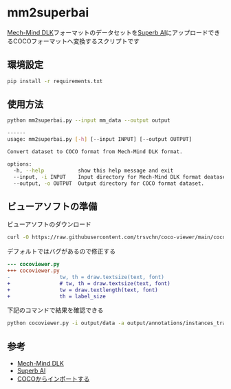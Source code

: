 # mm2superbai

[Mech-Mind DLK](https://mech-mind.co.jp/product/mech-dlk/)フォーマットのデータセットを[Superb AI](https://superb-ai.com/ja)にアップロードできるCOCOフォーマットへ変換するスクリプトです

## 環境設定

```bash
pip install -r requirements.txt
```

## 使用方法

```bash
python mm2superbai.py --input mm_data --output output

------
usage: mm2superbai.py [-h] [--input INPUT] [--output OUTPUT]

Convert dataset to COCO format from Mech-Mind DLK format.

options:
  -h, --help           show this help message and exit
  --input, -i INPUT    Input directory for Mech-Mind DLK format deataset.
  --output, -o OUTPUT  Output directory for COCO format dataset.
```

## ビューアソフトの準備

ビューアソフトのダウンロード

```bash
curl -O https://raw.githubusercontent.com/trsvchn/coco-viewer/main/cocoviewer.py
```

デフォルトではバグがあるので修正する

```diff
--- cocoviewer.py
+++ cocoviewer.py
-                tw, th = draw.textsize(text, font)
+                # tw, th = draw.textsize(text, font)
+                tw = draw.textlength(text, font)
+                th = label_size
```

下記のコマンドで結果を確認できる

```bash
python cocoviewer.py -i output/data -a output/annotations/instances_train2017.json
```

## 参考

- [Mech-Mind DLK](https://mech-mind.co.jp/product/mech-dlk/)
- [Superb AI](https://superb-ai.com/ja)
- [COCOからインポートする](https://apps.superb-ai.com/browse/d9415dad-1977-457d-a10b-409af2cc4c0e)